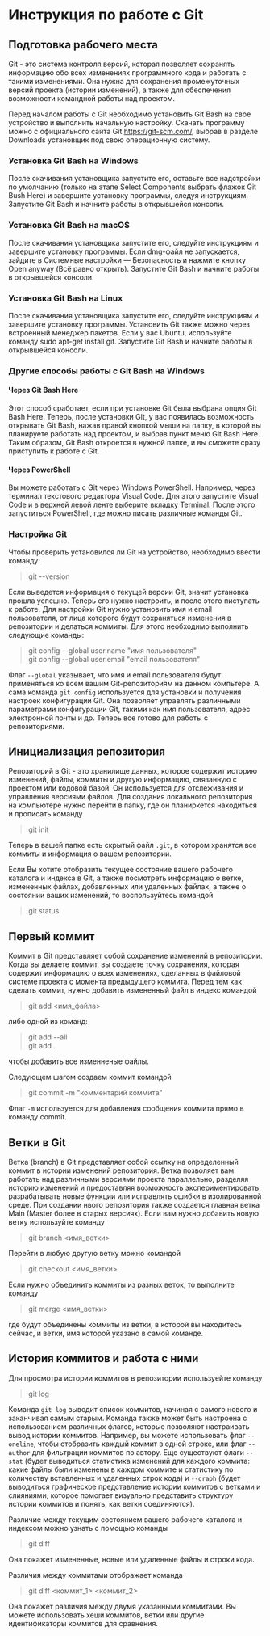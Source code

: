 # Инструкция по работе с Git

## Подготовка рабочего места
Git - это система контроля версий, которая позволяет сохранять информацию обо всех изменениях программного кода и работать с такими изменениями. Она нужна для сохранения промежуточных версий проекта (истории изменений), а также для обеспечения возможности командной работы над проектом.

Перед началом работы с Git необходимо установить Git Bash на свое устройство и выполнить начальную настройку. Скачать программу можно с официального сайта Git https://git-scm.com/, выбрав в разделе Downloads установщик под свою операционную систему.

### Установка Git Bash на Windows
После скачивания установщика запустите его, оставьте все надстройки по умолчанию (только на этапе Select Components выбрать флажок Git Bush Here) и завершите установку программы, следуя инструкциям. Запустите Git Bash и начните работы в открывшейся консоли. 

### Установка Git Bash на macOS
После скачивания установщика запустите его, следуйте инструкциям и завершите установку программы. Если dmg-файл не запускается, зайдите в Системные настройки — Безопасность и нажмите кнопку Open anyway (Всё равно открыть). Запустите Git Bash и начните работы в открывшейся консоли. 

### Установка Git Bash на Linux
После скачивания установщика запустите его, следуйте инструкциям и завершите установку программы. Установить Git также можно через встроенный менеджер пакетов. Если у вас Ubuntu, используйте команду sudo apt-get install git. Запустите Git Bash и начните работы в открывшейся консоли. 

### Другие способы работы с Git Bash на Windows
#### Через Git Bash Here
Этот способ сработает, если при установке Git была выбрана опция Git Bash Here. Теперь, после установки Git, у вас появилась возможность открывать Git Bash, нажав правой кнопкой мыши на папку, в которой вы планируете работать над проектом, и выбрав пункт меню Git Bash Here. Таким образом, Git Bash откроется в нужной папке, и вы сможете сразу приступить к работе с Git.

#### Через PowerShell
Вы можете работать с Git через Windows PowerShell. Например, через терминал текстового редактора Visual Code. Для этого запустите Visual Code и в верхней левой ленте выберите вкладку Terminal. После этого запуститься PowerShell, где можно писать различные команды Git.

### Настройка Git
Чтобы проверить установился ли Git на устройство, необходимо ввести команду:

> git --version

Если выведется информация о текущей версии Git, значит установка прошла успешно. Теперь его нужно настроить, и после этого пиступать к работе. Для настройки Git нужно установить имя и email пользователя, от лица которого будут сохраняться изменения в репозитории и делаться коммиты. Для этого необходимо выполнить следующие команды:

> git config --global user.name "имя пользователя" \
> git config --global user.email "email пользователя"

Флаг ```--global``` указывает, что имя и email пользователя будут применяться ко всем вашим Git-репозиториям на данном компьтере. А сама команда ```git config``` используется для установки и получения настроек конфигурации Git. Она позволяет управлять различными параметрами конфигурации Git, такими как имя пользователя, адрес электронной почты и др. Теперь все готово для работы с репозиториями.


## Инициализация репозитория
Репозиторий в Git - это хранилище данных, которое содержит историю изменений, файлы, коммиты и другую информацию, связанную с проектом или кодовой базой. Он используется для отслеживания и управления версиями файлов. Для создания локального репозитория на компьютере нужно перейти в папку, где он планиркется находиться и прописать команду

> git init

Теперь в вашей папке есть скрытый файл ```.git```, в котором хранятся все коммиты и информация о вашем репозитории.

Если Вы хотите отобразить текущее состояние вашего рабочего каталога и индекса в Git, а также посмотреть информацию о ветке, измененных файлах, добавленных или удаленных файлах, а также о состоянии ваших изменений, то воспользуйтесь командой

> git status

## Первый коммит
Коммит в Git представляет собой сохранение изменений в репозитории. Когда вы делаете коммит, вы создаете точку сохранения, которая содержит информацию о всех изменениях, сделанных в файловой системе проекта с момента предыдущего коммита. Перед тем как сделать коммит, нужно добавить измененный файл в индекс командой

> git add <имя_файла>

либо одной из команд:

> git add --all \
> git add .

чтобы добавить все изменненые файлы.

Следующем шагом создаем коммит командой

> git commit -m "комментарий коммита"

Флаг ```-m``` используется для добавления сообщения коммита прямо в команду commit.

## Ветки в Git
Ветка (branch) в Git представляет собой ссылку на определенный коммит в истории изменений репозитория. Ветка позволяет вам работать над различными версиями проекта параллельно, разделяя историю изменений и предоставляя возможность экспериментировать, разрабатывать новые функции или исправлять ошибки в изолированной среде. При создании нвого репозитория также создается главная ветка Main (Master более в старых версиях). Если вам нужно добавить новую ветку используйте команду

> git branch <имя_ветки>

Перейти в любую другую ветку можно командой

> git checkout <имя_ветки>

Если нужно объединить коммиты из разных веток, то выполните команду

> git merge <имя_ветки> 

где будут объединены коммиты из ветки, в которой вы находитесь сейчас, и ветки, имя которой указано в самой команде.

## История коммитов и работа с ними
Для просмотра истории коммитов в репозитории используейте команду

> git log

Команда ```git log``` выводит список коммитов, начиная с самого нового и заканчивая самым старым. Команда также может быть настроена с использованием различных флагов, которые позволяют настраивать вывод истории коммитов. Например, вы можете использовать флаг ```--oneline```, чтобы отобразить каждый коммит в одной строке, или флаг ```--author``` для фильтрации коммитов по автору. Еще существуют флаги ```--stat``` (будет выводиться статистика изменений для каждого коммита: какие файлы были изменены в каждом коммите и статистику по количеству вставленных и удаленных строк кода) и ```--graph``` (будет выводиться графическое представление истории коммитов с ветками и слияниями, которое помогает визуально представить структуру истории коммитов и понять, как ветки соединяются).

Различие между текущим состоянием вашего рабочего каталога и индексом можно узнать с помощью команды

> git diff

Она покажет измененные, новые или удаленные файлы и строки кода.

Различия между коммитами отображает команда

>   git diff <коммит_1> <коммит_2> 

Она покажет различия между двумя указанными коммитами. Вы можете использовать хеши коммитов, ветки или другие идентификаторы коммитов для сравнения.